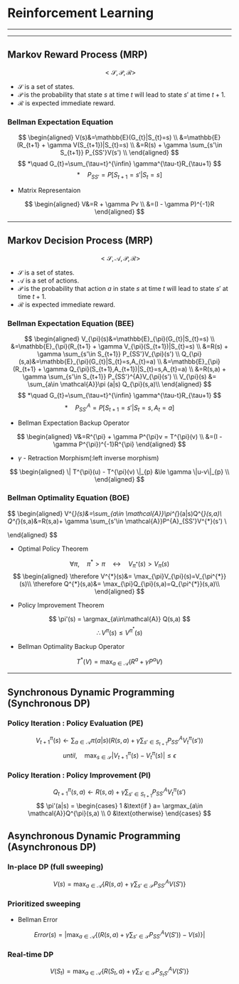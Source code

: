 # Reinforcement Learning

***
***

## Markov Reward Process (MRP) 
$$<\mathcal{S}, \mathcal{P}, \mathcal{R}>$$
- $\mathcal{S}$ is a set of states.
- $\mathcal{P}$ is the probability that state $s$ at time $t$ will lead to state $s'$ at time $t+1$.
- $\mathcal{R}$ is expected immediate reward.


### Bellman Expectation Equation
$$
\begin{aligned}
   V(s)&=\mathbb{E}(G_{t}|S_{t}=s) \\
   &=\mathbb{E}(R_{t+1} + \gamma V(S_{t+1})|S_{t}=s) \\
   &=R(s) + \gamma \sum_{s'\in S_{t+1}} P_{SS'}V(s') \\
\end{aligned}
$$
$$ *\quad G_{t}=\sum_{\tau=t}^{\infin} \gamma^{\tau-t}R_{\tau+1} $$
$$ *\quad P_{SS'}=P[S_{t+1}=s'|S_{t}=s]$$

- Matrix Representaion

$$
\begin{aligned}
   V&=R + \gamma Pv  \\
   &=(I - \gamma P)^{-1}R 
\end{aligned}
$$

***

## Markov Decision Process (MRP)
$$<\mathcal{S}, \mathcal{A}, \mathcal{P}, \mathcal{R}>$$
- $\mathcal{S}$ is a set of states.
- $\mathcal{A}$ is a set of actions.
- $\mathcal{P}$ is the probability that action $a$ in state $s$ at time $t$ will lead to state $s'$ at time $t+1$.
- $\mathcal{R}$ is expected immediate reward.

### Bellman Expectation Equation (BEE)
$$
\begin{aligned}
   V_{\pi}(s)&=\mathbb{E}_{\pi}(G_{t}|S_{t}=s) \\
   &=\mathbb{E}_{\pi}(R_{t+1} + \gamma V_{\pi}(S_{t+1})|S_{t}=s) \\
   &=R(s) + \gamma \sum_{s'\in S_{t+1}} P_{SS'}V_{\pi}(s') \\
   Q_{\pi}(s,a)&=\mathbb{E}_{\pi}(G_{t}|S_{t}=s,A_{t}=a) \\
   &=\mathbb{E}_{\pi}(R_{t+1} + \gamma Q_{\pi}(S_{t+1},A_{t+1})|S_{t}=s,A_{t}=a) \\
   &=R(s,a) + \gamma \sum_{s'\in S_{t+1}} P_{SS'}^{A}V_{\pi}(s') \\
   V_{\pi}(s) &= \sum_{a\in \mathcal{A}}\pi (a|s) Q_{\pi}(s,a)\\
\end{aligned}
$$
$$ *\quad G_{t}=\sum_{\tau=t}^{\infin} \gamma^{\tau-t}R_{\tau+1} $$
$$*\quad P_{SS'}^{A}=P[S_{t+1}=s'|S_{t}=s,A_{t}=a]$$

- Bellman Expectation Backup Operator

$$
\begin{aligned}
   V&=R^{\pi} + \gamma P^{\pi}v = T^{\pi}(v) \\
   &=(I - \gamma P^{\pi})^{-1}R^{\pi}
\end{aligned}
$$

- $\gamma$ - Retraction Morphism(:left inverse morphism)

$$
\begin{aligned}
    \| T^{\pi}(u) - T^{\pi}(v) \|_{p} &\le \gamma \|u-v\|_{p} \\
\end{aligned}
$$

### Bellman Optimality Equation (BOE)
$$
\begin{aligned}
    V^{*}(s)&=\sum_{a\in \mathcal{A}}\pi^{*}(a|s)Q^{*}(s,a)\\
    Q^{*}(s,a)&=R(s,a)+ \gamma \sum_{s'\in \mathcal{A}}P^{A}_{SS'}V^{*}(s') \\

\end{aligned}
$$

- Optimal Policy Theorem

$$\forall \pi,\quad \pi^{*} >\pi \quad \leftrightarrow \quad V_{\pi^{*}}(s)>V_{\pi}(s)$$
$$
\begin{aligned}
    \therefore V^{*}(s)&= \max_{\pi}V_{\pi}(s)=V_{\pi^{*}}(s)\\
    \therefore Q^{*}(s,a)&= \max_{\pi}Q_{\pi}(s,a)=Q_{\pi^{*}}(s,a)\\
\end{aligned}
$$

- Policy Improvement Theorem

$$ \pi'(s) = \argmax_{a\in\mathcal{A}} Q(s,a) $$
$$ \therefore V^{\pi}(s) \le V^{\pi^{*}}(s) $$

- Bellman Optimality Backup Operator

$$T^{*}(V)=\max_{a\in \mathcal{A}}(R^{a}+\gamma P^{a}V)$$

***

## Synchronous Dynamic Programming (Synchronous DP)
### Policy Iteration : Policy Evaluation (PE)
$$ V^{\pi}_{t+1}(s) \leftarrow \sum_{a\in \mathcal{A}}\pi(a|s)(R(s,a) + \gamma \sum_{s'\in S_{t+1}} P_{SS'}^{A}V^{\pi}_{t}(s')) $$
$$until,\quad \max_{s\in \mathcal{S}}|V^{\pi}_{t+1}(s)-V^{\pi}_{t}(s)|\le\epsilon$$
### Policy Iteration : Policy Improvement (PI)
$$ Q^{\pi}_{t+1}(s,a) \leftarrow R(s,a) + \gamma \sum_{s'\in S_{t+1}} P_{SS'}^{A}V^{\pi}_{t}(s') $$
$$
\pi'(a|s) = \begin{cases}
   1 &\text{if } a= \argmax_{a\in \mathcal{A}}Q^{\pi}(s,a) \\
   0 &\text{otherwise} 
\end{cases}
$$

## Asynchronous Dynamic Programming (Asynchronous DP)
### In-place DP (full sweeping)
$$ V(s) = \max_{a\in \mathcal{A}}\{R(s,a)+\gamma \sum_{s'\in\mathcal{S}}P^{A}_{SS'}V(S')\}$$

### Prioritized sweeping
- Bellman Error

$$ Error(s) = |\max_{a\in \mathcal{A}}\{(R(s,a)+\gamma \sum_{s'\in\mathcal{S}}P^{A}_{SS'}V(S'))-V(s)\}| $$

### Real-time DP
$$ V(S_{t}) = \max_{a\in \mathcal{A}}\{R(S_{t},a)+\gamma \sum_{s'\in\mathcal{S}}P^{A}_{S_{t}S'}V(S')\}$$
